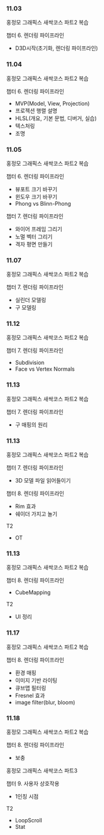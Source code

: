 ### 11.03

홍정모 그래픽스 새싹코스 파트2 복습

챕터 6. 렌더링 파이프라인

- D3D시작(초기화, 렌더링 파이프라인)

### 11.04

홍정모 그래픽스 새싹코스 파트2 복습

챕터 6. 렌더링 파이프라인

- MVP(Model, View, Projection)
- 프로젝션 행렬 설명
- HLSL(개요, 기본 문법, 디버거, 실습)
- 텍스처링
- 조명

### 11.05

홍정모 그래픽스 새싹코스 파트2 복습

챕터 6. 렌더링 파이프라인

- 뷰포트 크기 바꾸기
- 윈도우 크기 바꾸기
- Phong vs Blinn-Phong

챕터 7. 렌더링 파이프라인

- 와이어 프레임 그리기
- 노멀 벡터 그리기
- 격자 평면 만들기

### 11.07

홍정모 그래픽스 새싹코스 파트2 복습

챕터 7. 렌더링 파이프라인

- 실린더 모델링
- 구 모델링

### 11.12

홍정모 그래픽스 새싹코스 파트2 복습

챕터 7. 렌더링 파이프라인

- Subdivision
- Face vs Vertex Normals

### 11.13

홍정모 그래픽스 새싹코스 파트2 복습

챕터 7. 렌더링 파이프라인

- 구 매핑의 원리

### 11.13

홍정모 그래픽스 새싹코스 파트2 복습

챕터 7. 렌더링 파이프라인

- 3D 모델 파일 읽어들이기

챕터 8. 렌더링 파이프라인

- Rim 효과
- 쉐이더 가지고 놀기

T2
- OT

### 11.13

홍정모 그래픽스 새싹코스 파트2 복습

챕터 8. 렌더링 파이프라인

- CubeMapping

T2
- UI 정리

### 11.17

홍정모 그래픽스 새싹코스 파트2 복습

챕터 8. 렌더링 파이프라인

- 환경 매핑
- 이미지 기반 라이팅
- 큐브맵 필터링
- Fresnel 효과
- image filter(blur, bloom)

### 11.18

홍정모 그래픽스 새싹코스 파트2 복습

챕터 8. 렌더링 파이프라인

- 보충


홍정모 그래픽스 새싹코스 파트3

챕터 9. 사용자 상호작용

- 1인칭 시점

T2
- LoopScroll
- Stat